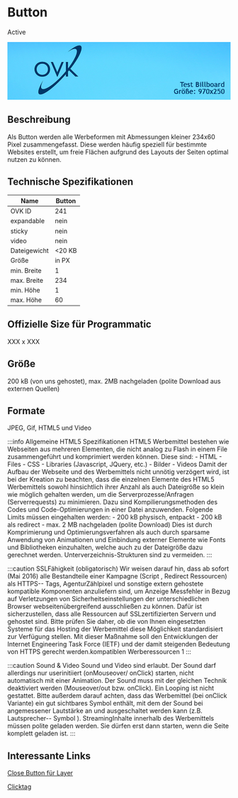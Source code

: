 # Button
<span class="badge badge--success">Active</span>

![Billboard](/img/formats/billboard.jpg)

## Beschreibung
Als Button werden alle Werbeformen mit Abmessungen kleiner 234x60 Pixel zusammengefasst. Diese werden häufig speziell für bestimmte Websites erstellt, um freie Flächen aufgrund des Layouts der Seiten optimal nutzen zu können.

## Technische Spezifikationen


| Name         | Button |
|--------------|--------|
| OVK ID       | 241    |
| expandable   | nein   |
| sticky       | nein   |
| video        | nein   |
| Dateigewicht | <20 KB |
| Größe        | in PX  |
| min. Breite  | 1      |
| max. Breite  | 234    |
| min. Höhe    | 1      |
| max. Höhe    | 60     |



## Offizielle Size für Programmatic
XXX x XXX

## Größe
200 kB (von uns gehostet), max. 2MB nachgeladen (polite Download aus externen Quellen)
## Formate
JPEG, Gif, HTML5 und Video

:::info Allgemeine HTML5 Spezifikationen
HTML5 Werbemittel bestehen wie Webseiten aus mehreren Elementen, die nicht analog zu Flash in einem File zusammengeführt und komprimiert werden können. Diese sind:  - HTML  - Files - CSS  - Libraries (Javascript, JQuery, etc.) - Bilder - Videos  Damit der Aufbau der Webseite und des Werbemittels nicht unnötig verzögert wird, ist bei der Kreation zu beachten, dass die einzelnen Elemente des HTML5 Werbemittels sowohl hinsichtlich ihrer Anzahl als auch Dateigröße so klein wie möglich gehalten werden, um die Serverprozesse/Anfragen (Serverrequests) zu minimieren. Dazu sind Kompilierungsmethoden des Codes und Code-Optimierungen in einer Datei anzuwenden.  Folgende Limits müssen eingehalten werden:  - 200 kB physisch, entpackt - 200 kB als redirect - max. 2 MB nachgeladen (polite Download) Dies ist durch Komprimierung und Optimierungsverfahren als auch durch sparsame Anwendung von Animationen und Einbindung externer Elemente wie Fonts und Bibliotheken einzuhalten, welche auch zu der Dateigröße dazu gerechnet werden. Unterverzeichnis-Strukturen sind zu vermeiden.
:::

:::caution SSLFähigkeit (obligatorisch)
Wir weisen darauf hin, dass ab sofort (Mai 2016) alle Bestandteile einer Kampagne (Script , Redirect Ressourcen) als HTTPS-- Tags, AgenturZählpixel und sonstige extern gehostete kompatible Komponenten anzuliefern sind, um Anzeige Messfehler in Bezug auf Verletzungen von Sicherheitseinstellungen der unterschiedlichen Browser webseitenübergreifend ausschließen zu können. Dafür ist sicherzustellen, dass alle Ressourcen auf SSLzertifizierten Servern und gehostet sind. Bitte prüfen Sie daher, ob die von Ihnen eingesetzten Systeme für das Hosting der Werbemittel diese Möglichkeit standardisiert zur Verfügung stellen. Mit dieser Maßnahme soll den Entwicklungen der Internet Engineering Task Force (IETF) und der damit steigenden Bedeutung von HTTPS gerecht werden.kompatiblen Werberessourcen 1
::: 

:::caution Sound & Video
Sound und Video sind erlaubt. Der Sound darf allerdings nur userinitiiert (onMouseover/ onClick) starten, nicht automatisch mit einer Animation. Der Sound muss mit der gleichen Technik deaktiviert werden (Mouseover/out bzw. onClick). Ein Looping ist nicht gestattet. Bitte außerdem darauf achten, dass das Werbemittel (bei onClick Variante) ein gut sichtbares Symbol enthält, mit dem der Sound bei angemessener Lautstärke an und ausgeschaltet werden kann (z.B. Lautsprecher-- Symbol ). StreamingInhalte innerhalb des Werbemittels müssen polite geladen werden. Sie dürfen erst dann starten, wenn die Seite komplett geladen ist. 
:::
## Interessante Links
[Close Button für Layer](https://github.com/Unitadtechnologystandards/HTML5Lib/tree/master/close)

[Clicktag](/docs/Tech-Hilfe/klicktag)